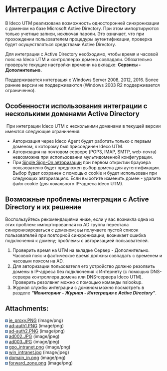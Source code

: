 # Интеграция с Active Directory

В Ideco UTM реализована возможность односторонней синхронизации с
доменом на базе Microsoft Active Directory. При этом
импортируются только учетные записи, исключая пароли. Это
означает, что при прохождении пользователем процедуры аутентификации,
проверка будет осуществляться средствами Active Directory.

<div>

<div>

Для интеграции с Active Directory необходимо, чтобы время и часовой пояс
на Ideco UTM и контроллерах домена совпадали. Обязательно проверьте
текущие настройки времени на вкладке: **Сервисы -
Дополнительно.`  `**

Поддерживается интеграция с Windows Server 2008, 2012, 2016. Более
ранние версии не поддерживаются (Windows 2003 R2 поддерживается
ограниченно).

</div>

</div>

## Особенности использования интеграции с несколькими доменами Active Directory

 При интеграции Ideco UTM с несколькими доменами в текущей версии
имеются следующие ограничения:

  - Авторизация через Ideco Agent будет работать только с первым
    доменом, к которому был присоединен Ideco UTM.
  - Авторизация на почтовом сервере (POP3, IMAP, SMTP, web-почта)
    невозможна при использовании мультидоменной конфигурации.
  - При [Single Sign-On авторизации](./Авторизация_пользователей.md) при
    первом открытии браузера пользователю будет предложен выбор
    домена для аутентификации. Выбор будет сохранен с помощью cookie
    и будет использован при следующих авторизациях. Если вы хотите
    изменить домен - удалите файл cookie (для локального IP-адреса
    ideco UTM).

## Возможные проблемы интеграции с Active Directory и их решение

Воспользуйтесь рекомендациями ниже, если у вас возникла одна из этих
проблем: импортированная из AD группа перестала синхронизироваться с
доменом; вы получаете пустой список пользователей при повторной
синхронизации; возникает ошибка подключения к домену; проблемы
с авторизацией пользователей. 

1.  Проверить время на UTM на вкладке Сервер - Дополнительно. Часовой
    пояс и фактическое время должны совпадать с временем и часовым
    поясом на AD.
2.  Для авторизации пользователя его устройство должно резолвить домены
    в IP-адреса без подключения к Интернету (с помощью DNS-сервера
    контроллера домена или DNS-сервера Ideco UTM). Проверить
    резолвинг можно с помощью команды nslookup.
3.  Журнал службы интеграции с доменом можно посмотреть в разделе
    ***"Мониторинг - Журнал - Интеграция с Active Directory"***.

<div class="pageSectionHeader">

## Attachments:

</div>

<div class="greybox" data-align="left">

![](images/icons/bullet_blue.gif)
[ie\_proxy.PNG](attachments/1278061/4982459.png) (image/png)  
![](images/icons/bullet_blue.gif)
[ad-auth1.PNG](attachments/1278061/4982802.png) (image/png)  
![](images/icons/bullet_blue.gif)
[ad-auth2.PNG](attachments/1278061/4982803.png) (image/png)  
![](images/icons/bullet_blue.gif)
[ad002.JPG](attachments/1278061/5832876.jpg) (image/jpeg)  
![](images/icons/bullet_blue.gif)
[ad003.JPG](attachments/1278061/5832878.jpg) (image/jpeg)  
![](images/icons/bullet_blue.gif)
[gpo\_intranet.png](attachments/1278061/6062248.png) (image/png)  
![](images/icons/bullet_blue.gif)
[win\_intranet.jpg](attachments/1278061/6062250.jpg) (image/jpeg)  
![](images/icons/bullet_blue.gif)
[domain\_in.png](attachments/1278061/6586895.png) (image/png)  
![](images/icons/bullet_blue.gif)
[forward\_zone.png](attachments/1278061/6586896.png) (image/png)  

</div>

